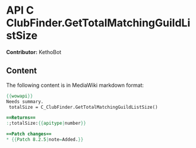 # API C ClubFinder.GetTotalMatchingGuildListSize

**Contributor:** KethoBot

## Content

The following content is in MediaWiki markdown format:

```mediawiki
{{wowapi}}
Needs summary.
 totalSize = C_ClubFinder.GetTotalMatchingGuildListSize()

==Returns==
:;totalSize:{{apitype|number}}

==Patch changes==
* {{Patch 8.2.5|note=Added.}}
```